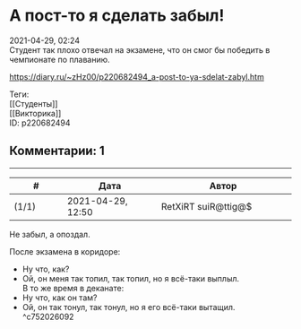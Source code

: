А пост-то я сделать забыл!
==========================

  
2021-04-29, 02:24  
 Студент так плохо отвечал на экзамене, что он смог бы победить в чемпионате по плаванию.   
  
<https://diary.ru/~zHz00/p220682494_a-post-to-ya-sdelat-zabyl.htm>  
  
Теги:  
[[Студенты]]  
[[Викторика]]  
ID: p220682494  


Комментарии: 1
--------------

  


---



|         #         |              Дата              |                     Автор                     |           ID           |
| --- | --- | --- | --- |
| (1/1) | 2021-04-29, 12:50 | RetXiRT suiR@ttig@$ | c752026092 |

  
 Не забыл, а опоздал.   
   
 После экзамена в коридоре:   
 - Ну что, как?   
 - Ой, он меня так топил, так топил, но я всё-таки выплыл.   
 В то же время в деканате:   
 - Ну что, как он там?   
 - Ой, он так тонул, так тонул, но я его всё-таки вытащил.   
 ^c752026092
